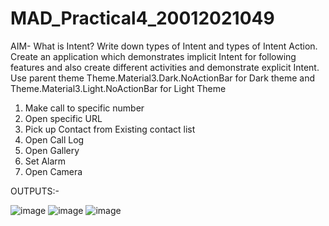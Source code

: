 # MAD_Practical4_20012021049
AIM-
What is Intent? Write down types of Intent and types of Intent Action. Create an application which demonstrates implicit Intent for following features and also create different activities and demonstrate explicit Intent. Use parent theme Theme.Material3.Dark.NoActionBar for Dark theme and Theme.Material3.Light.NoActionBar for Light Theme
1. Make call to specific number
2. Open specific URL
3. Pick up Contact from Existing contact list
4. Open Call Log
5. Open Gallery
6. Set Alarm
7. Open Camera

OUTPUTS:-      

![image](https://user-images.githubusercontent.com/110885313/195792565-88a32e14-cd0f-45f9-a660-a8409ba8a983.png)
![image](https://user-images.githubusercontent.com/110885313/195792586-b7f3063d-6950-4cee-87bc-8a2a6a0aeee0.png)
![image](https://user-images.githubusercontent.com/110885313/195792609-7b7d26da-8f4a-4e4f-86a9-ce30b5ba955f.png)
